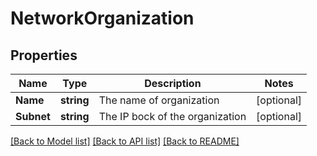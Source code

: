 # NetworkOrganization

## Properties

Name | Type | Description | Notes
------------ | ------------- | ------------- | -------------
**Name** | **string** | The name of organization | [optional] 
**Subnet** | **string** | The IP bock of the organization | [optional] 

[[Back to Model list]](../README.md#documentation-for-models) [[Back to API list]](../README.md#documentation-for-api-endpoints) [[Back to README]](../README.md)


